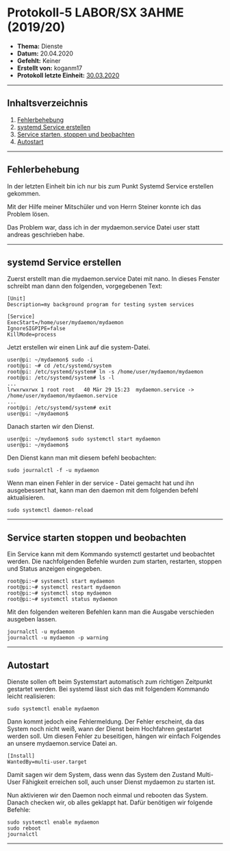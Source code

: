 # Protokoll-5 LABOR/SX 3AHME (2019/20)

* **Thema:** Dienste
* **Datum:** 20.04.2020
* **Gefehlt:** Keiner
* **Erstellt von:** koganm17
* **Protokoll letzte Einheit:** [30.03.2020](https://github.com/HTLMechatronics/m17-3ahme-la1-sx/blob/koganm17/Protokolle/Protokoll-4_koganm17_2020-03-30.md)

----------------------------------------------------------------------------------------------

## Inhaltsverzeichnis
1) [Fehlerbehebung](#fehlerbehebung)
1) [systemd Service erstellen](#systemd-service-erstellen)
1) [Service starten, stoppen und beobachten](#service-starten-stoppen-und-beobachten)
1) [Autostart](#autostart)  
         
----------------------------------------------------------------------------------------------

## Fehlerbehebung

In der letzten Einheit bin ich nur bis zum Punkt Systemd Service erstellen gekommen.  

Mit der Hilfe meiner Mitschüler und von Herrn Steiner konnte ich das Problem lösen. 

Das Problem war, dass ich in der mydaemon.service Datei user statt andreas geschrieben habe. 


----------------------------------------------------------------------------------------------
## systemd Service erstellen

Zuerst erstellt man die mydaemon.service Datei mit nano. In dieses Fenster schreibt man dann den folgenden, vorgegebenen Text:
```
[Unit]
Description=my background program for testing system services

[Service]
ExecStart=/home/user/mydaemon/mydaemon
IgnoreSIGPIPE=false
KillMode=process
```
Jetzt erstellen wir einen Link auf die system-Datei.
```
user@pi: ~/mydaemon$ sudo -i
root@pi: ~# cd /etc/systemd/system
root@pi: /etc/systemd/system# ln -s /home/user/mydaemon/mydaemon
root@pi: /etc/systemd/system# ls -l
...
lrwxrwxrwx 1 root root   40 Mär 29 15:23  mydaemon.service -> /home/user/mydaemon/mydaemon.service
...
root@pi: /etc/systemd/system# exit
user@pi: ~/mydaemon$ 
```
Danach starten wir den Dienst.
```
user@pi: ~/mydaemon$ sudo systemctl start mydaemon
user@pi: ~/mydaemon$
```
Den Dienst kann man mit diesem befehl beobachten:
```
sudo journalctl -f -u mydaemon
```
Wenn man einen Fehler in der service - Datei gemacht hat und ihn ausgebessert hat, kann man den daemon mit dem folgenden befehl aktualisieren.
```
sudo systemctl daemon-reload 
```

----------------------------------------------------------------------------------------------

## Service starten stoppen und beobachten
Ein Service kann mit dem Kommando systemctl gestartet und beobachtet werden.
Die nachfolgenden Befehle wurden zum starten, restarten, stoppen und Status anzeigen eingegeben.
```
root@pi:~# systemctl start mydaemon
root@pi:~# systemctl restart mydaemon
root@pi:~# systemctl stop mydaemon
root@pi:~# systemctl status mydaemon
```
 Mit den folgenden weiteren Befehlen kann man die Ausgabe verschieden ausgeben lassen. 
 ```
 journalctl -u mydaemon
 journalctl -u mydaemon -p warning
 ```
----------------------------------------------------------------------------------------------

## Autostart
Dienste sollen oft beim Systemstart automatisch zum richtigen Zeitpunkt gestartet werden. Bei systemd lässt sich das mit folgendem Kommando leicht realisieren:
```
sudo systemctl enable mydaemon
```
Dann kommt jedoch eine Fehlermeldung.
Der Fehler erscheint, da das System noch nicht weiß, wann der Dienst beim Hochfahren gestartet werden soll. Um diesen Fehler zu beseitigen, hängen wir einfach Folgendes an unsere mydaemon.service Datei an.
```
[Install]
WantedBy=multi-user.target
```
Damit sagen wir dem System, dass wenn das System den Zustand Multi-User Fähigkeit erreichen soll, auch unser Dienst mydaemon zu starten ist.

Nun aktivieren wir den Daemon noch einmal und rebooten das System. Danach checken wir, ob alles geklappt hat. Dafür benötigen wir folgende Befehle:
```
sudo systemctl enable mydaemon
sudo reboot
journalctl
```

----------------------------------------------------------------------------------------------
